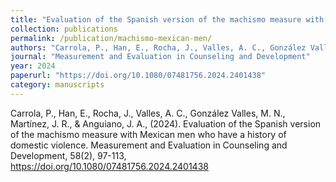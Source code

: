 ```yaml
---
title: "Evaluation of the Spanish version of the machismo measure with Mexican men who have a history of domestic violence"
collection: publications
permalink: /publication/machismo-mexican-men/
authors: "Carrola, P., Han, E., Rocha, J., Valles, A. C., González Valles, M. N., Martínez, J. R., & Anguiano, J. A."
journal: "Measurement and Evaluation in Counseling and Development"
year: 2024
paperurl: "https://doi.org/10.1080/07481756.2024.2401438"
category: manuscripts
---
```

Carrola, P., Han, E., Rocha, J., Valles, A. C., González Valles, M. N., Martínez, J. R., & Anguiano, J. A., (2024). Evaluation of the Spanish version of the machismo measure with Mexican men who have a history of domestic violence. Measurement and Evaluation in Counseling and Development, 58(2), 97-113, https://doi.org/10.1080/07481756.2024.2401438